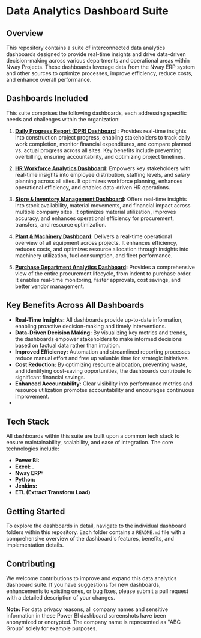 # Data Analytics Dashboard Suite

## Overview

This repository contains a suite of interconnected data analytics dashboards designed to provide real-time insights and drive data-driven decision-making across various departments and operational areas within Nway Projects. These dashboards leverage data from the Nway ERP system and other sources to optimize processes, improve efficiency, reduce costs, and enhance overall performance.

## Dashboards Included

This suite comprises the following dashboards, each addressing specific needs and challenges within the organization:

1.  **[Daily Progress Report (DPR) Dashboard](./Civil%20Dept%20(Daily%20Progress%20Report)/README.md)
:** Provides real-time insights into construction project progress, enabling stakeholders to track daily work completion, monitor financial expenditures, and compare planned vs. actual progress across all sites. Key benefits include preventing overbilling, ensuring accountability, and optimizing project timelines.

2.  **[HR Workforce Analytics Dashboard](./HR_Dashboard/README.md):** Empowers key stakeholders with real-time insights into employee distribution, staffing levels, and salary planning across all sites. It optimizes workforce planning, enhances operational efficiency, and enables data-driven HR operations.

3.  **[Store & Inventory Management Dashboard](./Store_Inventory_Dashboard/README.md):** Offers real-time insights into stock availability, material movements, and financial impact across multiple company sites. It optimizes material utilization, improves accuracy, and enhances operational efficiency for procurement, transfers, and resource optimization.

4.  **[Plant & Machinery Dashboard](./Plant_Machinery_Dashboard/README.md):** Delivers a real-time operational overview of all equipment across projects. It enhances efficiency, reduces costs, and optimizes resource allocation through insights into machinery utilization, fuel consumption, and fleet performance.

5.  **[Purchase Department Analytics Dashboard](./Purchase_Dashboard/README.md):** Provides a comprehensive view of the entire procurement lifecycle, from indent to purchase order. It enables real-time monitoring, faster approvals, cost savings, and better vendor management.

## Key Benefits Across All Dashboards

*   **Real-Time Insights:** All dashboards provide up-to-date information, enabling proactive decision-making and timely interventions.
*   **Data-Driven Decision Making:** By visualizing key metrics and trends, the dashboards empower stakeholders to make informed decisions based on factual data rather than intuition.
*   **Improved Efficiency:** Automation and streamlined reporting processes reduce manual effort and free up valuable time for strategic initiatives.
*   **Cost Reduction:** By optimizing resource allocation, preventing waste, and identifying cost-saving opportunities, the dashboards contribute to significant financial savings.
*   **Enhanced Accountability:** Clear visibility into performance metrics and resource utilization promotes accountability and encourages continuous improvement.
* 

## Tech Stack

All dashboards within this suite are built upon a common tech stack to ensure maintainability, scalability, and ease of integration. The core technologies include:

*   **Power BI:** 
*   **Excel:** .
*   **Nway ERP:** 
*   **Python:** 
*   **Jenkins:** 
*   **ETL (Extract Transform Load)**

## Getting Started

To explore the dashboards in detail, navigate to the individual dashboard folders within this repository. Each folder contains a `README.md` file with a comprehensive overview of the dashboard's features, benefits, and implementation details.

## Contributing

We welcome contributions to improve and expand this data analytics dashboard suite. If you have suggestions for new dashboards, enhancements to existing ones, or bug fixes, please submit a pull request with a detailed description of your changes.


**Note:** For data privacy reasons, all company names and sensitive information in these Power BI dashboard screenshots have been anonymized or encrypted. The company name is represented as "ABC Group" solely for example purposes.




